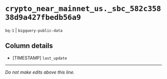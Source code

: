 # `crypto_near_mainnet_us._sbc_582c35838d9a427fbedb56a9`
`bq-1` | `bigquery-public-data`

## Column details
* [TIMESTAMP] `last_update`

-------------------------------------------------------------------------------
*Do not make edits above this line.*
